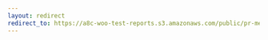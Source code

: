 ```yaml
---
layout: redirect
redirect_to: https://a8c-woo-test-reports.s3.amazonaws.com/public/pr-merge/41421/e2e/index.html
---
```

